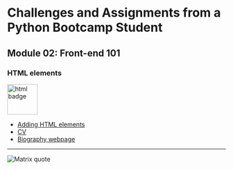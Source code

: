 # Challenges and Assignments from a Python Bootcamp Student

## Module 02: Front-end 101
### HTML elements
<img src="https://img.shields.io/badge/HTML5-E34F26?style=for-the-badge&logo=html5&logoColor=white" width="70" alt="html badge">

- [Adding HTML elements](/m2-front-end-101/s1-html-tags/index.html)
- [CV](./m2-front-end-101/s1-html-tags/cv.html)
- [Biography webpage](./m2-front-end-101/s1-html-tags/leonardo-da-vinci.html)

***

![Matrix quote](https://readme-typing-svg.demolab.com?font=VT323&pause=1000&color=36BA01&center=true&vCenter=true&random=false&width=435&lines=%22Never+send+a+human+to+do+a+machine's+job%22;%E2%80%93+Agent+Smith)